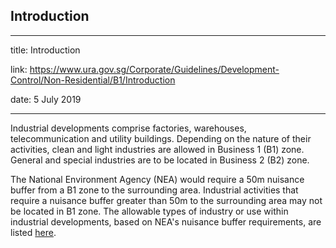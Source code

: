 ## Introduction
---
title: Introduction

link: https://www.ura.gov.sg/Corporate/Guidelines/Development-Control/Non-Residential/B1/Introduction

date: 5 July 2019

---


Industrial developments comprise factories, warehouses, telecommunication and utility buildings. Depending on the nature of their activities, clean and light industries are allowed in Business 1 (B1) zone. General and special industries are to be located in Business 2 (B2) zone.

The National Environment Agency (NEA) would require a 50m nuisance buffer from a B1 zone to the surrounding area. Industrial activities that require a nuisance buffer greater than 50m to the surrounding area may not be located in B1 zone. The allowable types of industry or use within industrial developments, based on NEA's nuisance buffer requirements, are listed [here](https://e-services.nea.gov.sg/ias/PublicApplicant/Homepage.aspx).



